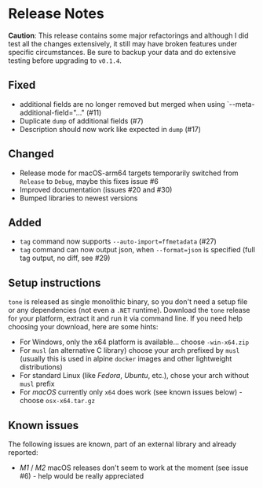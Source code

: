 # Release Notes

**Caution**: This release contains some major refactorings and although I did test all the changes extensively, it still may have broken features under specific circumstances. Be sure to backup your data and do extensive testing before upgrading to `v0.1.4`.

## Fixed

- additional fields are no longer removed but merged when using `--meta-additional-field="..." (#11)
- Duplicate `dump` of additional fields (#7)
- Description should now work like expected in `dump` (#17)

## Changed

- Release mode for macOS-arm64 targets temporarily switched from `Release` to `Debug`, maybe this fixes issue #6
- Improved documentation (issues #20 and #30)
- Bumped libraries to newest versions 

## Added

- `tag` command now supports `--auto-import=ffmetadata` (#27)
- `tag` command can now output json, when `--format=json` is specified (full tag output, no diff, see #29)

## Setup instructions

`tone` is released as single monolithic binary, so you don't need a setup file or any dependencies (not even a `.NET` runtime). Download the `tone` 
release for your platform, extract it and run it via command line. If you need help choosing your download, here are some hints:

- For Windows, only the x64 platform is available... choose `-win-x64.zip`
- For `musl` (an alternative C library) choose your arch prefixed by `musl` (usually this is used in alpine `docker` images and other lightweight distributions)
- For standard Linux (like *Fedora*, *Ubuntu*, etc.), chose your arch without `musl` prefix
- For *macOS* currently only `x64` does work (see known issues below) - choose `osx-x64.tar.gz`

## Known issues

The following issues are known, part of an external library and already reported:

- *M1* / *M2* macOS releases don't seem to work at the moment (see issue #6) - help would be really appreciated


